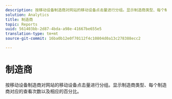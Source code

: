 ```yaml
---
description: 按移动设备制造商对网站的移动设备点击量进行分组。显示制造商类型、每个制造商对应的查看次数以及相应的百分比。
solution: Analytics
title: 制造商
topic: Reports
uuid: 561403bb-2d87-4bda-a98e-41667be655e5
translation-type: tm+mt
source-git-commit: 16ba0b12e0f70112f4c10804d0a13c278388ecc2

---
```



# 制造商

按移动设备制造商对网站的移动设备点击量进行分组。显示制造商类型、每个制造商对应的查看次数以及相应的百分比。

